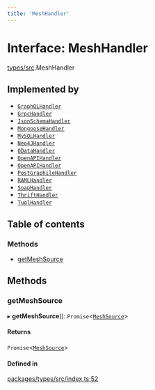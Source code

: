 ```yaml
---
title: 'MeshHandler'
---
```


# Interface: MeshHandler

[types/src](../modules/types_src).MeshHandler

## Implemented by

- [`GraphQLHandler`](/docs/api/classes/handlers_graphql_src.GraphQLHandler)
- [`GrpcHandler`](/docs/api/classes/handlers_grpc_src.GrpcHandler)
- [`JsonSchemaHandler`](/docs/api/classes/handlers_json_schema_src.JsonSchemaHandler)
- [`MongooseHandler`](/docs/api/classes/handlers_mongoose_src.MongooseHandler)
- [`MySQLHandler`](/docs/api/classes/handlers_mysql_src.MySQLHandler)
- [`Neo4JHandler`](/docs/api/classes/handlers_neo4j_src.Neo4JHandler)
- [`ODataHandler`](/docs/api/classes/handlers_odata_src.ODataHandler)
- [`OpenAPIHandler`](/docs/api/classes/handlers_new_openapi_src.OpenAPIHandler)
- [`OpenAPIHandler`](/docs/api/classes/handlers_openapi_src.OpenAPIHandler)
- [`PostGraphileHandler`](/docs/api/classes/handlers_postgraphile_src.PostGraphileHandler)
- [`RAMLHandler`](/docs/api/classes/handlers_raml_src.RAMLHandler)
- [`SoapHandler`](/docs/api/classes/handlers_soap_src.SoapHandler)
- [`ThriftHandler`](/docs/api/classes/handlers_thrift_src.ThriftHandler)
- [`TuqlHandler`](/docs/api/classes/handlers_tuql_src.TuqlHandler)

## Table of contents

### Methods

- [getMeshSource](types_src.MeshHandler#getmeshsource)

## Methods

### getMeshSource

▸ **getMeshSource**(): `Promise`\<[`MeshSource`](../modules/types_src#meshsource)>

#### Returns

`Promise`\<[`MeshSource`](../modules/types_src#meshsource)>

#### Defined in

[packages/types/src/index.ts:52](https://github.com/Urigo/graphql-mesh/blob/master/packages/types/src/index.ts#L52)
